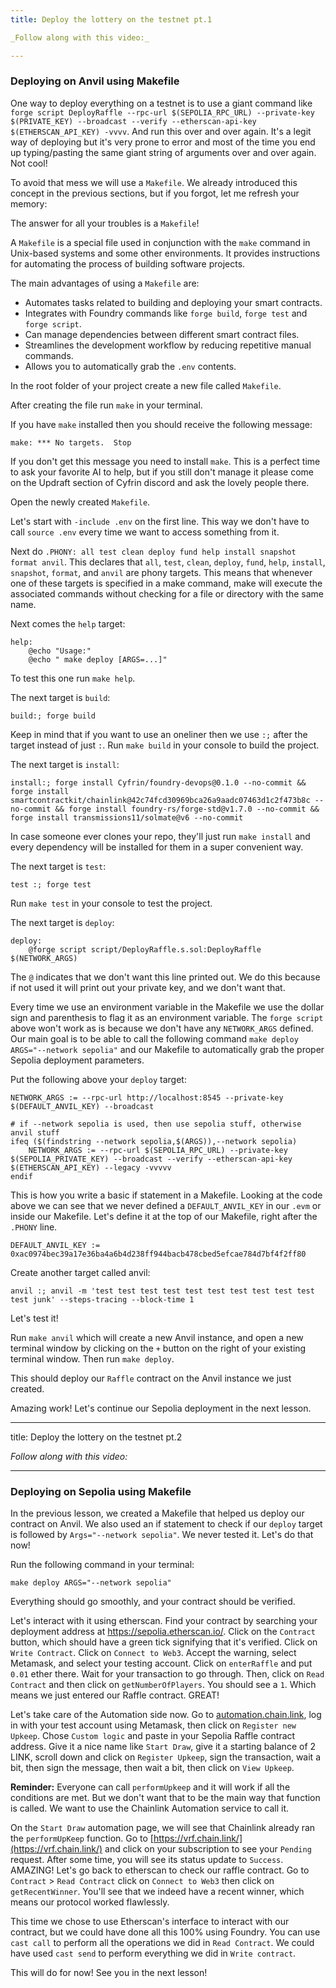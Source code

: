 ```yaml
---
title: Deploy the lottery on the testnet pt.1

_Follow along with this video:_

---
```


### Deploying on Anvil using Makefile

One way to deploy everything on a testnet is to use a giant command like `forge script DeployRaffle --rpc-url $(SEPOLIA_RPC_URL) --private-key $(PRIVATE_KEY) --broadcast --verify --etherscan-api-key $(ETHERSCAN_API_KEY) -vvvv`. And run this over and over again. It's a legit way of deploying but it's very prone to error and most of the time you end up typing/pasting the same giant string of arguments over and over again. Not cool!

To avoid that mess we will use a `Makefile`. We already introduced this concept in the previous sections, but if you forgot, let me refresh your memory:

The answer for all your troubles is a `Makefile`!

A `Makefile` is a special file used in conjunction with the `make` command in Unix-based systems and some other environments. It provides instructions for automating the process of building software projects.

The main advantages of using a `Makefile` are:

- Automates tasks related to building and deploying your smart contracts.
- Integrates with Foundry commands like `forge build`, `forge test` and `forge script`.
- Can manage dependencies between different smart contract files.
- Streamlines the development workflow by reducing repetitive manual commands.
- Allows you to automatically grab the `.env` contents.

In the root folder of your project create a new file called `Makefile`.

After creating the file run `make` in your terminal.

If you have `make` installed then you should receive the following message:

`make: *** No targets.  Stop`

If you don't get this message you need to install `make`. This is a perfect time to ask your favorite AI to help, but if you still don't manage it please come on the Updraft section of Cyfrin discord and ask the lovely people there.

Open the newly created `Makefile`.

Let's start with `-include .env` on the first line. This way we don't have to call `source .env` every time we want to access something from it.

Next do `.PHONY: all test clean deploy fund help install snapshot format anvil`. This declares that `all`, `test`, `clean`, `deploy`, `fund`, `help`, `install`, `snapshot`, `format`, and `anvil` are phony targets. This means that whenever one of these targets is specified in a make command, make will execute the associated commands without checking for a file or directory with the same name.

Next comes the `help` target:

```
help:
    @echo "Usage:"
    @echo " make deploy [ARGS=...]"
```

To test this one run `make help`.

The next target is `build`:

```
build:; forge build
```
Keep in mind that if you want to use an oneliner then we use `:;` after the target instead of just `:`. Run `make build` in your console to build the project.

The next target is `install`:

```
install:; forge install Cyfrin/foundry-devops@0.1.0 --no-commit && forge install smartcontractkit/chainlink@42c74fcd30969bca26a9aadc07463d1c2f473b8c --no-commit && forge install foundry-rs/forge-std@v1.7.0 --no-commit && forge install transmissions11/solmate@v6 --no-commit
```

In case someone ever clones your repo, they'll just run `make install` and every dependency will be installed for them in a super convenient way.

The next target is `test`:

```
test :; forge test 
```
Run `make test` in your console to test the project.

The next target is `deploy`:

```
deploy:
    @forge script script/DeployRaffle.s.sol:DeployRaffle $(NETWORK_ARGS)
```

The `@` indicates that we don't want this line printed out. We do this because if not used it will print out your private key, and we don't want that.

Every time we use an environment variable in the Makefile we use the dollar sign and parenthesis to flag it as an environment variable. The `forge script` above won't work as is because we don't have any `NETWORK_ARGS` defined. Our main goal is to be able to call the following command `make deploy ARGS="--network sepolia"` and our Makefile to automatically grab the proper Sepolia deployment parameters.

Put the following above your `deploy` target:

```
NETWORK_ARGS := --rpc-url http://localhost:8545 --private-key $(DEFAULT_ANVIL_KEY) --broadcast

# if --network sepolia is used, then use sepolia stuff, otherwise anvil stuff
ifeq ($(findstring --network sepolia,$(ARGS)),--network sepolia)
	NETWORK_ARGS := --rpc-url $(SEPOLIA_RPC_URL) --private-key $(SEPOLIA_PRIVATE_KEY) --broadcast --verify --etherscan-api-key $(ETHERSCAN_API_KEY) --legacy -vvvvv
endif
```

This is how you write a basic if statement in a Makefile. Looking at the code above we can see that we never defined a `DEFAULT_ANVIL_KEY` in our `.evm` or inside our Makefile. Let's define it at the top of our Makefile, right after the `.PHONY` line.

`DEFAULT_ANVIL_KEY := 0xac0974bec39a17e36ba4a6b4d238ff944bacb478cbed5efcae784d7bf4f2ff80`

Create another target called anvil:

`anvil :; anvil -m 'test test test test test test test test test test test junk' --steps-tracing --block-time 1`

Let's test it!

Run `make anvil` which will create a new Anvil instance, and open a new terminal window by clicking on the `+` button on the right of your existing terminal window. Then run `make deploy`.

This should deploy our `Raffle` contract on the Anvil instance we just created.

Amazing work! Let's continue our Sepolia deployment in the next lesson.


---
title: Deploy the lottery on the testnet pt.2

_Follow along with this video:_

---

### Deploying on Sepolia using Makefile

In the previous lesson, we created a Makefile that helped us deploy our contract on Anvil. We also used an if statement to check if our `deploy` target is followed by `Args="--network sepolia"`. We never tested it. Let's do that now!

Run the following command in your terminal:

`make deploy ARGS="--network sepolia"`

Everything should go smoothly, and your contract should be verified.

Let's interact with it using etherscan. Find your contract by searching your deployment address at https://sepolia.etherscan.io/. Click on the `Contract` button, which should have a green tick signifying that it's verified. Click on `Write Contract`. Click on `Connect to Web3`. Accept the warning, select Metamask, and select your testing account. Click on `enterRaffle` and put `0.01` ether there. Wait for your transaction to go through. Then, click on `Read Contract` and then click on `getNumberOfPlayers`. You should see a `1`. Which means we just entered our Raffle contract. GREAT!

Let's take care of the Automation side now. Go to [automation.chain.link](https://automation.chain.link/), log in with your test account using Metamask, then click on `Register new Upkeep`. Chose `Custom logic` and paste in your Sepolia Raffle contract address. Give it a nice name like `Start Draw`, give it a starting balance of 2 LINK, scroll down and click on `Register Upkeep`, sign the transaction, wait a bit, then sign the message, then wait a bit, then click on `View Upkeep`. 

**Reminder:** Everyone can call `performUpkeep` and it will work if all the conditions are met. But we don't want that to be the main way that function is called. We want to use the Chainlink Automation service to call it. 

On the `Start Draw` automation page, we will see that Chainlink already ran the `performUpKeep` function. Go to [https://vrf.chain.link/](https://vrf.chain.link/) and click on your subscription to see your `Pending` request. After some time, you will see its status update to `Success`. AMAZING! Let's go back to etherscan to check our raffle contract. Go to `Contract` > `Read Contract` click on `Connect to Web3` then click on `getRecentWinner`. You'll see that we indeed have a recent winner, which means our protocol worked flawlessly.

This time we chose to use Etherscan's interface to interact with our contract, but we could have done all this 100% using Foundry. You can use `cast call` to perform all the operations we did in `Read Contract`. We could have used `cast send` to perform everything we did in `Write contract`.

This will do for now! See you in the next lesson!